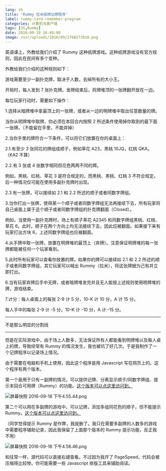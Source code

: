 ```yaml
---
lang: zh
title: 'Rummy 拉米纸牌记牌程序'
label: rummy-card-remember-program
categories: 计算机与客户端
tags: [JS,Rummy]
date: 2016-09-18 16:49:00
image: /usr/uploads/2016/09/2768273810.png
---
```

英语课上，外教给我们介绍了 Rummy 这种纸牌游戏。这种纸牌游戏没有官方规则，因此在民间有多个变种。

外教给我们介绍的这种规则如下：

游戏需要至少一副扑克牌，取决于人数，去掉所有的大小王。

开局时，每人发到 7 张扑克牌。发牌结束后，将牌堆顶的一张牌翻开放在一边。

每位玩家行动时，需要如下操作：

1.选择从暗牌堆中拿最顶上的一张牌，或者从一边的明牌堆中取出任意数量的牌。

当你从明牌堆中取牌，你必须在本回合内按照 2 所述条件使用掉你取到的最下面一张牌。（不能留在手里，不能弃掉）

2.当你手里的牌符合一下条件，可以将它们放置在你的桌面上：

2.1.有至少 3 张同花的牌组成顺子，例如草花 A23，黑桃 10JQ，红桃 QKA。（KA2 不算）

2.2.有 3 张或 4 张数字相同但花色两两不同的牌。

例如，黑桃、红桃、草花 3 是符合规定的，而黑桃、黑桃、红桃 3 不符合规定。后一种情况仅可能在使用多副扑克牌时出现。

2.3.有一张牌，可以接续如 2.1 和 2.2 所述的顺子或者同数字牌组。

3.当你打出一张牌，使得某一个顺子或者同数字牌组无法再接续下去，所有玩家将自己桌面上属于这个顺子或者同数字牌组的扑克牌翻面（Closed）。

例如，当使用一副扑克牌时，场上有顺子草花 A2345 和同数字牌组黑桃、红桃、草花 6。此时，顺子在两个方向上均无法接续下去，因此应被翻面。如果接下来有玩家打出方块 6，上述同数字牌组也应被翻面。

4.从手牌中取一张牌，放置在明牌堆的最顶上（弃牌）。注意保证明牌堆的每一张牌都能被任何一个玩家看到。

5.此时所有玩家可以查看你放置的牌。如果你的牌可以接续如 2.1 和 2.2 所述的顺子或者同数字牌组，其它玩家可以喊出 Rummy（拉米），将这张牌据为己有并立即打出。

6.当有玩家弃牌后手中无牌，或者暗牌堆发完并且无人能按上述规则使用明牌堆的牌，游戏结束。

7.计分：每人桌面上的每张 2-9 计 5 分，10-K 计 10 分，A 计 15 分。

每人手中的每张 2-9 计 -5 分，10-K 计 -10 分，A 计 -15 分。

<hr />

不是那么明显的分割线

<hr />

但是在实际游戏中，由于场上人数多，无法保证所有人都能看到明牌堆以及每人桌上的牌，导致经常有 Rummy 的情况发生，我也被坑了好几次。于是我制作了一个记牌程序以记录场上情况。

由于需要在电脑和手机上使用，因此这个程序是用 Javascript 写在网页上的。这个程序有两个版本。

第一个是用于只有一副牌的情况，可以提供记牌、分离显示顺子/同数字牌组、提示本回合可用牌（Rummy）的功能。[这个版本可以点这里访问到。](https://lab.xuyh0120.win/rummy.htm)

<img src="/usr/uploads/2016/09/2768273810.png" alt="屏幕快照 2016-09-18 下午4.55.44.png" />

第二个可以用在多副牌的游戏中，可以记牌，添加多组同花色的顺子，但不能提示 Rummy。[这个版本可以点这里访问到。](https://lab.xuyh0120.win/rummy-log.htm)

（同学觉得提示 Rummy 是作弊，我就删了。我只在需要多副牌的人数多的游戏中需要程序辅助记录，因此我保留了上面那个版本的 Rummy 提示功能，反正我不用）

<img src="/usr/uploads/2016/09/878500381.png" alt="屏幕快照 2016-09-18 下午4.56.46.png" />

和往常一样，源代码可以直接右键查看。不过因为我开了 PageSpeed，代码会被压缩得比较惨。你可能需要一些 Javascript 排版工具来辅助阅读。
